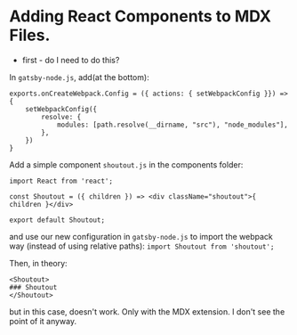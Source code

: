 # Adding React Components to MDX Files. 

- first - do I need to do this? 

In `gatsby-node.js`, add(at the bottom):
```
exports.onCreateWebpack.Config = ({ actions: { setWebpackConfig }}) => {
    setWebpackConfig({
        resolve: {
            modules: [path.resolve(__dirname, "src"), "node_modules"],
        },
    })
}
```

Add a simple component `shoutout.js` in the components folder: 
```
import React from 'react'; 

const Shoutout = ({ children }) => <div className="shoutout">{ children }</div>

export default Shoutout; 
```

and use our new configuration in `gatsby-node.js` to import the webpack way (instead of using relative paths): 
`import Shoutout from 'shoutout'; `

Then, in theory: 
```
<Shoutout>
### Shoutout
</Shoutout>
```
but in this case, doesn't work. Only with the MDX extension. I don't see the point of it anyway. 